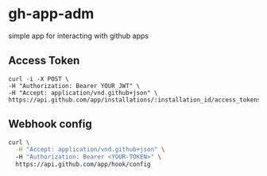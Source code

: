# gh-app-adm

simple app for interacting with github apps

## Access Token

```
curl -i -X POST \
-H "Authorization: Bearer YOUR_JWT" \
-H "Accept: application/vnd.github+json" \
https://api.github.com/app/installations/:installation_id/access_tokens
```

## Webhook config

```Bash
curl \
  -H "Accept: application/vnd.github+json" \ 
  -H "Authorization: Bearer <YOUR-TOKEN>" \
  https://api.github.com/app/hook/config
```
